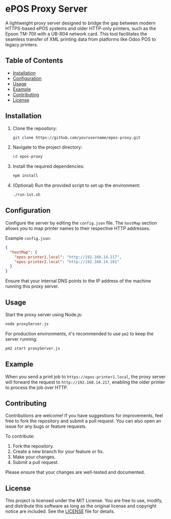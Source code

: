 
# ePOS Proxy Server

A lightweight proxy server designed to bridge the gap between modern HTTPS-based ePOS systems and older HTTP-only printers, such as the Epson TM-70II with a UB-R04 network card. This tool facilitates the seamless transfer of XML printing data from platforms like Odoo POS to legacy printers.

## Table of Contents
- [Installation](#installation)
- [Configuration](#configuration)
- [Usage](#usage)
- [Example](#example)
- [Contributing](#contributing)
- [License](#license)

## Installation

1. Clone the repository:
   ```bash
   git clone https://github.com/yourusername/epos-proxy.git
   ```
2. Navigate to the project directory:
   ```bash
   cd epos-proxy
   ```
3. Install the required dependencies:
   ```bash
   npm install
   ```
4. (Optional) Run the provided script to set up the environment:
   ```bash
   ./run-1st.sh
   ```

## Configuration

Configure the server by editing the `config.json` file. The `hostMap` section allows you to map printer names to their respective HTTP addresses.

Example `config.json`:
```json
{
  "hostMap": {
    "epos-printer1.local": "http://192.168.14.217",
    "epos-printer2.local": "http://192.168.14.101"
  }
}
```

Ensure that your internal DNS points to the IP address of the machine running this proxy server.

## Usage

Start the proxy server using Node.js:
```bash
node proxyServer.js
```

For production environments, it's recommended to use `pm2` to keep the server running:
```bash
pm2 start proxyServer.js
```

## Example

When you send a print job to `https://epos-printer1.local`, the proxy server will forward the request to `http://192.168.14.217`, enabling the older printer to process the job over HTTP.

## Contributing

Contributions are welcome! If you have suggestions for improvements, feel free to fork the repository and submit a pull request. You can also open an issue for any bugs or feature requests.

To contribute:
1. Fork the repository.
2. Create a new branch for your feature or fix.
3. Make your changes.
4. Submit a pull request.

Please ensure that your changes are well-tested and documented.

## License

This project is licensed under the MIT License. You are free to use, modify, and distribute this software as long as the original license and copyright notice are included. See the [LICENSE](LICENSE) file for details.
